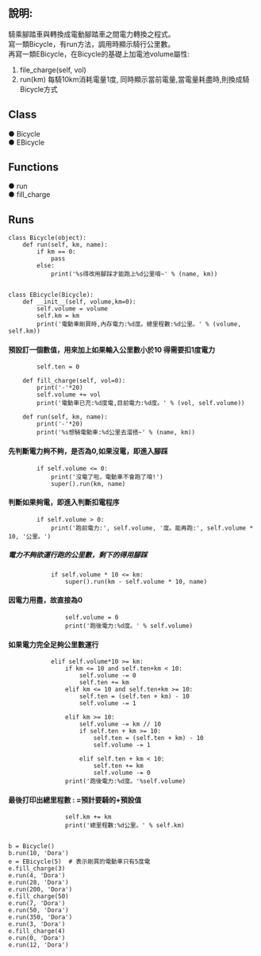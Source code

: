 ## 說明:  
騎乘腳踏車與轉換成電動腳踏車之間電力轉換之程式。  
寫一類Bicycle，有run方法，調用時顯示騎行公里數。  
再寫一類EBicycle，在Bicycle的基礎上加電池volume屬性:  
1. file_charge(self, vol)  
2. run(km) 每騎10km消耗電量1度, 同時顯示當前電量,當電量耗盡時,則換成騎Bicycle方式


## Class
● Bicycle  
● EBicycle    


## Functions
● run  
● fill_charge   


## Runs
    class Bicycle(object):
        def run(self, km, name):
            if km == 0:
                pass
            else:
                print('%s得改用腳踩才能跑上%d公里唷~' % (name, km))


    class EBicycle(Bicycle):
        def __init__(self, volume,km=0):
            self.volume = volume
            self.km = km
            print('電動車剛買時,內存電力:%d度。總里程數:%d公里。' % (volume, self.km))
            
            
#### 預設訂一個數值，用來加上如果輸入公里數小於10 得需要扣1度電力
            self.ten = 0  

        def fill_charge(self, vol=0):
            print('-'*20)
            self.volume += vol
            print('電動車已充:%d度電,目前電力:%d度。' % (vol, self.volume))

        def run(self, km, name):
            print('-'*20)
            print('%s想騎電動車:%d公里去溜搭~' % (name, km))


#### 先判斷電力夠不夠，是否為0,如果沒電，即進入腳踩
            if self.volume <= 0:
                print('沒電了啦，電動車不會跑了唷!')
                super().run(km, name)


#### 判斷如果夠電，即進入判斷扣電程序
            if self.volume > 0:
                print('跑前電力:', self.volume, '度。能再跑:', self.volume * 10, '公里。')


##### 電力不夠欲運行跑的公里數，剩下的得用腳踩
                if self.volume * 10 <= km:
                    super().run(km - self.volume * 10, name)
                    
                    
#### 因電力用盡，故直接為0
                    self.volume = 0  
                    print('跑後電力:%d度。' % self.volume)
                    
                    
#### 如果電力完全足夠公里數運行
                elif self.volume*10 >= km:  
                    if km <= 10 and self.ten+km < 10:
                        self.volume -= 0
                        self.ten += km
                    elif km <= 10 and self.ten+km >= 10:
                        self.ten = (self.ten + km) - 10
                        self.volume -= 1

                    elif km >= 10:
                        self.volume -= km // 10
                        if self.ten + km >= 10:
                            self.ten = (self.ten + km) - 10
                            self.volume -= 1

                        elif self.ten + km < 10:
                            self.ten += km
                            self.volume -= 0
                    print('跑後電力:%d度。'%self.volume)


####  最後打印出總里程數 : =預計要騎的+預設值
                    self.km += km
                    print('總里程數:%d公里。' % self.km)


    b = Bicycle()
    b.run(10, 'Dora')
    e = EBicycle(5)  # 表示剛買的電動車只有5度電
    e.fill_charge(3)
    e.run(4, 'Dora')
    e.run(28, 'Dora')
    e.run(200, 'Dora')
    e.fill_charge(50)
    e.run(7, 'Dora')
    e.run(50, 'Dora')
    e.run(350, 'Dora')
    e.run(3, 'Dora')
    e.fill_charge(4)
    e.run(0, 'Dora')
    e.run(12, 'Dora')
